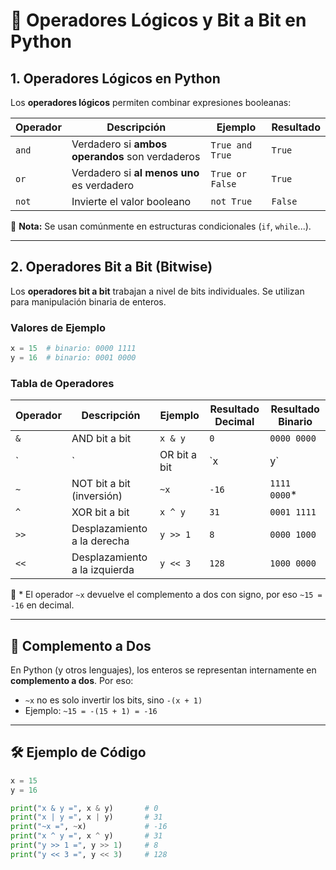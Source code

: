 # 🐍 Operadores Lógicos y Bit a Bit en Python

## 1. Operadores Lógicos en Python

Los **operadores lógicos** permiten combinar expresiones booleanas:

| Operador | Descripción | Ejemplo | Resultado |
|----------|-------------|---------|-----------|
| `and`    | Verdadero si **ambos operandos** son verdaderos | `True and True` | `True` |
| `or`     | Verdadero si **al menos uno** es verdadero | `True or False` | `True` |
| `not`    | Invierte el valor booleano | `not True` | `False` |

📌 **Nota:** Se usan comúnmente en estructuras condicionales (`if`, `while`...).

---

## 2. Operadores Bit a Bit (Bitwise)

Los **operadores bit a bit** trabajan a nivel de bits individuales. Se utilizan para manipulación binaria de enteros.

### Valores de Ejemplo

```python
x = 15  # binario: 0000 1111
y = 16  # binario: 0001 0000
```

### Tabla de Operadores

| Operador | Descripción                     | Ejemplo        | Resultado Decimal | Resultado Binario   |
|----------|----------------------------------|----------------|-------------------|----------------------|
| `&`      | AND bit a bit                   | `x & y`        | `0`               | `0000 0000`          |
| `|`      | OR bit a bit                    | `x | y`        | `31`              | `0001 1111`          |
| `~`      | NOT bit a bit (inversión)       | `~x`           | `-16`             | `1111 0000`*         |
| `^`      | XOR bit a bit                   | `x ^ y`        | `31`              | `0001 1111`          |
| `>>`     | Desplazamiento a la derecha     | `y >> 1`       | `8`               | `0000 1000`          |
| `<<`     | Desplazamiento a la izquierda   | `y << 3`       | `128`             | `1000 0000`          |

🔎 * El operador `~x` devuelve el complemento a dos con signo, por eso `~15 = -16` en decimal.

---

## 🧠 Complemento a Dos

En Python (y otros lenguajes), los enteros se representan internamente en **complemento a dos**. Por eso:
- `~x` no es solo invertir los bits, sino `-(x + 1)`
- Ejemplo: `~15 = -(15 + 1) = -16`

---

## 🛠️ Ejemplo de Código

```python
x = 15
y = 16

print("x & y =", x & y)       # 0
print("x | y =", x | y)       # 31
print("~x =", ~x)             # -16
print("x ^ y =", x ^ y)       # 31
print("y >> 1 =", y >> 1)     # 8
print("y << 3 =", y << 3)     # 128
```